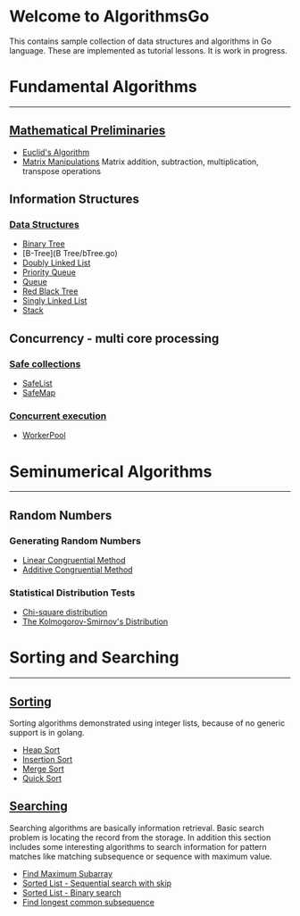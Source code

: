 # Welcome to AlgorithmsGo
This contains sample collection of data structures and algorithms in Go language. These are implemented as tutorial lessons.
It is work in progress. 

# Fundamental Algorithms
---
## [Mathematical Preliminaries](/mathematics)
  - [Euclid's Algorithm](/mathematics/euclidean.go)
  - [Matrix Manipulations](/mathematics/matrix.go)
  Matrix addition, subtraction, multiplication, transpose operations
## Information Structures
### [Data Structures](/datastructures)
  - [Binary Tree](/datastructures/binaryTree/binaryTree.go)
  - [B-Tree](B Tree/bTree.go)
  - [Doubly Linked List](/datastructures/linkedList/doubleLinkedList.go)
  - [Priority Queue](/datastructures/priorityQueue.go)
  - [Queue](/datastructures/queue.go)
  - [Red Black Tree](/datastructures/redBlackTree/redBlackTree.go)
  - [Singly Linked List](/datastructures/linkedList/linkedList.go)
  - [Stack](/datastructures/stack.go)
## Concurrency - multi core processing
### [Safe collections](/safecollections)
  - [SafeList](/safecollections/safeList.go)
  - [SafeMap](/safecollections/safeMap.go)
### [Concurrent execution](/concurrency)
  - [WorkerPool](/concurrency/workerPool.go)
# Seminumerical Algorithms
---
## Random Numbers
### Generating Random Numbers
- [Linear Congruential Method](/random/randomgenerator.go)
- [Additive Congruential Method](/random/randomgenerator.go)
### Statistical Distribution Tests
- [Chi-square distribution](/statistics/discreteSampleSpace.go)
- [The Kolmogorov-Smirnov's Distribution](/statistics/continuousSampleSpace.go)

# Sorting and Searching
---
## [Sorting](/sorting)
Sorting algorithms demonstrated using integer lists, because of no generic support is in golang.
- [Heap Sort](/sorting/heapSort.go)
- [Insertion Sort](/sorting/insertionSort.go)
- [Merge Sort](/sorting/mergeSort.go)
- [Quick Sort](/sorting/quickSort.go)

## [Searching](/searching)
  Searching algorithms are basically information retrieval. Basic search problem is locating the record from
the storage. In addition this section includes some interesting algorithms to search information for pattern
matches like matching subsequence or sequence with maximum value.
- [Find Maximum Subarray](/searching/findMaxSubarray.go)
- [Sorted List - Sequential search with skip](/searching/sortedArraySearch.go)
- [Sorted List - Binary search](/searching/sortedArraySearch.go)
- [Find longest common subsequence](/searching/commonSubsequence.go)

